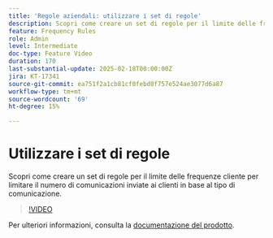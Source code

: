 ```yaml
---
title: 'Regole aziendali: utilizzare i set di regole'
description: Scopri come creare un set di regole per il limite delle frequenze cliente per limitare il numero di comunicazioni inviate ai clienti in base al tipo di comunicazione in Adobe Journey Optimizer (AJO).
feature: Frequency Rules
role: Admin
level: Intermediate
doc-type: Feature Video
duration: 170
last-substantial-update: 2025-02-18T00:00:00Z
jira: KT-17341
source-git-commit: ea751f2a1cb81cf0febd0f757e524ae3077d6a87
workflow-type: tm+mt
source-wordcount: '69'
ht-degree: 15%

---
```



# Utilizzare i set di regole

Scopri come creare un set di regole per il limite delle frequenze cliente per limitare il numero di comunicazioni inviate ai clienti in base al tipo di comunicazione.

>[!VIDEO](https://video.tv.adobe.com/v/3435531/?learn=on&enablevpops)

Per ulteriori informazioni, consulta la [documentazione del prodotto](https://experienceleague.adobe.com/en/docs/journey-optimizer/using/configuration/rule-sets).
